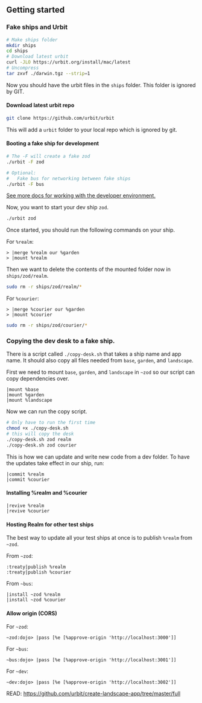 ## Getting started

### Fake ships and Urbit

```zsh
# Make ships folder
mkdir ships
cd ships
# Download latest urbit
curl -JLO https://urbit.org/install/mac/latest
# Uncompress
tar zxvf ./darwin.tgz --strip=1
```

Now you should have the urbit files in the `ships` folder. This folder is ignored by GIT.

#### Download latest urbit repo

```zsh
git clone https://github.com/urbit/urbit
```

This will add a `urbit` folder to your local repo which is ignored by git.

#### Booting a fake ship for development

```zsh
# The -F will create a fake zod
./urbit -F zod

# Optional:
#   Fake bus for networking between fake ships
./urbit -F bus
```

[See more docs for working with the developer environment.](https://developers.urbit.org/guides/core/environment)

Now, you want to start your dev ship `zod`.

```zsh
./urbit zod
```

Once started, you should run the following commands on your ship.

For `%realm`:

```hoon
> |merge %realm our %garden
> |mount %realm
```

Then we want to delete the contents of the mounted folder now in `ships/zod/realm`.

```zsh
sudo rm -r ships/zod/realm/*
```

For `%courier`:

```hoon
> |merge %courier our %garden
> |mount %courier
```

```zsh
sudo rm -r ships/zod/courier/*
```

### Copying the dev desk to a fake ship.

There is a script called `./copy-desk.sh` that takes a ship name and app name. It should also copy all files needed from `base`, `garden`, and `landscape`.

First we need to mount `base`, `garden`, and `landscape` in `~zod` so our script can copy dependencies over.

```hoon
|mount %base
|mount %garden
|mount %landscape
```

Now we can run the copy script.

```zsh
# Only have to run the first time
chmod +x ./copy-desk.sh
# this will copy the desk
./copy-desk.sh zod realm
./copy-desk.sh zod courier
```

This is how we can update and write new code from a dev folder. To have the updates take effect in our ship, run:

```hoon
|commit %realm
|commit %courier
```

#### Installing %realm and %courier

```hoon
|revive %realm
|revive %courier
```

#### Hosting Realm for other test ships

The best way to update all your test ships at once is to publish `%realm` from `~zod`.

From `~zod`:

```hoon
:treaty|publish %realm
:treaty|publish %courier
```

From `~bus`:

```hoon
|install ~zod %realm
|install ~zod %courier
```

#### Allow origin (CORS)

For `~zod`:

```hoon
~zod:dojo> |pass [%e [%approve-origin 'http://localhost:3000']]
```

For `~bus`:

```hoon
~bus:dojo> |pass [%e [%approve-origin 'http://localhost:3001']]
```

For `~dev`:

```hoon
~dev:dojo> |pass [%e [%approve-origin 'http://localhost:3002']]
```

READ: https://github.com/urbit/create-landscape-app/tree/master/full
